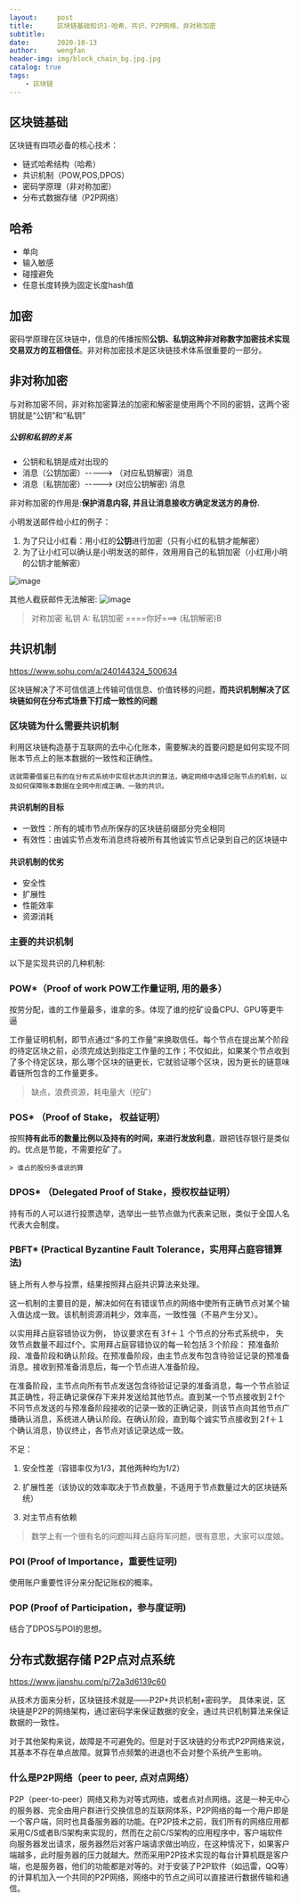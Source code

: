 ```yaml
---
layout:     post
title:      区块链基础知识1-哈希、共识、P2P网络、非对称加密
subtitle:   
date:       2020-10-13
author:     wengfan
header-img: img/block_chain_bg.jpg.jpg
catalog: true
tags:
    - 区块链
---
```


## 区块链基础

区块链有四项必备的核心技术：

- 链式哈希结构（哈希）
- 共识机制（POW,POS,DPOS）
- 密码学原理（非对称加密）
- 分布式数据存储（P2P网络）

## 哈希

- 单向
- 输入敏感
- 碰撞避免
- 任意长度转换为固定长度hash值


## 加密

 密码学原理在区块链中，信息的传播按照**公钥、私钥这种非对称数字加密技术实现交易双方的互相信任**。非对称加密技术是区块链技术体系很重要的一部分。

## 非对称加密

与对称加密不同，非对称加密算法的加密和解密是使用两个不同的密钥，这两个密钥就是“公钥”和“私钥”


##### 公钥和私钥的关系

- 公钥和私钥是成对出现的
- 消息（公钥加密）-----> （对应私钥解密）消息
- 消息（私钥加密）-----> (对应公钥解密) 消息

非对称加密的作用是:**保护消息内容, 并且让消息接收方确定发送方的身份.**

小明发送邮件给小红的例子：

1. 为了只让小红看：用小红的**公钥**进行加密（只有小红的私钥才能解密）
2. 为了让小红可以确认是小明发送的邮件，效用用自己的私钥加密（小红用小明的公钥才能解密）

![image](../img/blog/blockchain/email-encryption.png)

其他人截获邮件无法解密:
![image](../img/blog/blockchain/email-error-encryption.png)

> 对称加密
> 私钥
> A: 私钥加密 ====你好===> (私钥解密)B 

## 共识机制

https://www.sohu.com/a/240144324_500634

区块链解决了不可信信道上传输可信信息、价值转移的问题，**而共识机制解决了区块链如何在分布式场景下打成一致性的问题**

### 区块链为什么需要共识机制

利用区块链构造基于互联网的去中心化账本，需要解决的首要问题是如何实现不同账本节点上的账本数据的一致性和正确性。

    这就需要借鉴已有的在分布式系统中实现状态共识的算法，确定网络中选择记账节点的机制，以及如何保障账本数据在全网中形成正确、一致的共识。


#### 共识机制的目标

- 一致性：所有的城市节点所保存的区块链前缀部分完全相同
- 有效性：由诚实节点发布消息终将被所有其他诚实节点记录到自己的区块链中

#### 共识机制的优劣

- 安全性
- 扩展性
- 性能效率
- 资源消耗

### 主要的共识机制

以下是实现共识的几种机制:

### POW*（Proof of work POW工作量证明, 用的最多）

按劳分配，谁的工作量最多，谁拿的多。体现了谁的挖矿设备CPU、GPU等更牛逼

工作量证明机制，即节点通过“多的工作量”来换取信任。每个节点在提出某个阶段的待定区块之前，必须完成达到指定工作量的工作；不仅如此，如果某个节点收到了多个待定区块，那么哪个区块的链更长，它就验证哪个区块，因为更长的链意味着链所包含的工作量更多。

> 缺点，浪费资源，耗电量大（挖矿）

### POS* （Proof of Stake， 权益证明）

按照**持有此币的数量比例以及持有的时间，来进行发放利息**，跟把钱存银行是类似的。优点是节能，不需要挖矿了。

    > 谁占的股份多谁说的算

### DPOS* （Delegated Proof of Stake，授权权益证明）

持有币的人可以进行投票选举，选举出一些节点做为代表来记账，类似于全国人名代表大会制度。

### PBFT* (Practical Byzantine Fault Tolerance，实用拜占庭容错算法)

链上所有人参与投票，结果按照拜占庭共识算法来处理。

这一机制的主要目的是，解决如何在有错误节点的网络中使所有正确节点对某个输入值达成一致。该机制资源消耗少，效率高，一致性强（不易产生分叉）。


以实用拜占庭容错协议为例， 协议要求在有３f＋１ 个节点的分布式系统中， 失效节点数量不超过f个。实用拜占庭容错协议的每一轮包括３个阶段： 预准备阶段、准备阶段和确认阶段。在预准备阶段，由主节点发布包含待验证记录的预准备消息。接收到预准备消息后，每一个节点进人准备阶段。

在准备阶段，主节点向所有节点发送包含待验证记录的准备消息，每一个节点验证其正确性，将正确记录保存下来并发送给其他节点。直到某一个节点接收到２f个不冋节点发送的与预准备阶段接收的记录一致的正确记录，则该节点向其他节点广播确认消息，系统进人确认阶段。在确认阶段，直到每个诚实节点接收到２f＋１个确认消息，协议终止，各节点对该记录达成一致。

不足：

1. 安全性差（容错率仅为1/3，其他两种均为1/2）

2. 扩展性差（该协议的效率取决于节点数量，不适用于节点数量过大的区块链系统）

3. 对主节点有依赖

> 数学上有一个很有名的问题叫拜占庭将军问题，很有意思，大家可以度娘。

### POI (Proof of Importance，重要性证明)

使用账户重要性评分来分配记账权的概率。

### POP (Proof of Participation，参与度证明)

结合了DPOS与POI的思想。


## 分布式数据存储 P2P点对点系统

https://www.jianshu.com/p/72a3d6139c60

从技术方面来分析，区块链技术就是——P2P+共识机制+密码学。
具体来说，区块链是P2P的网络架构，通过密码学来保证数据的安全，通过共识机制算法来保证数据的一致性。

对于其他架构来说，故障是不可避免的。但是对于区块链的分布式P2P网络来说，其基本不存在单点故障。就算节点频繁的进退也不会对整个系统产生影响。

### 什么是P2P网络（peer to peer, 点对点网络）

P2P（peer-to-peer）网络又称为对等式网络，或者点对点网络。这是一种无中心的服务器、完全由用户群进行交换信息的互联网体系，P2P网络的每一个用户即是一个客户端，同时也具备服务器的功能。在P2P技术之前，我们所有的网络应用都采用C/S或者B/S架构来实现的，然而在之前C/S架构的应用程序中，客户端软件向服务器发出请求，服务器然后对客户端请求做出响应，在这种情况下，如果客户端越多，此时服务器的压力就越大。然而采用P2P技术实现的每台计算机既是客户端，也是服务器，他们的功能都是对等的。对于安装了P2P软件（如迅雷，QQ等）的计算机加入一个共同的P2P网络，网络中的节点之间可以直接进行数据传输和通信。
